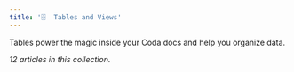 ```yaml
---
title: '🗄️  Tables and Views'
---
```


Tables power the magic inside your Coda docs and help you organize data.

_12 articles in this collection._
